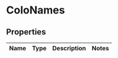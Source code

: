 # ColoNames

## Properties
Name | Type | Description | Notes
------------ | ------------- | ------------- | -------------
